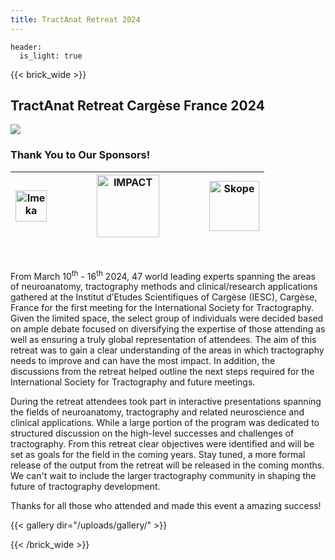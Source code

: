 ```yaml
---
title: TractAnat Retreat 2024
---
```

```
header:
  is_light: true
```

{{< brick_wide >}}
## TractAnat Retreat Cargèse France 2024

![](/uploads/photos/group_picture_tractanat.jpg)

### Thank You to Our Sponsors!
|<a href="https://imeka.ca/" rel="IMEKA imaging what matters"><img src="/uploads/photos/imeka-black.png" alt="Imeka"  height="50" width="auto"></a> |&emsp;&emsp;&emsp;| <a href="https://sts.u-bordeaux.fr/rri-impact" rel="IMaging for Precision medicine within A Collaborative Translational program"><img src="/uploads/photos/logo_IMPACT.png" alt="IMPACT"  height="100" width="auto"></a> |&emsp;&emsp;&emsp;| <a href="https://skope.swiss/" rel="Skope: Your Partner in Scientific MR Imaging"><img src="/uploads/photos/Skope_PNG.png" alt="Skope"  height="80" width="auto"></a>|
|--------|------|-----|------|-----|
<br>


From March 10<sup>th</sup> - 16<sup>th</sup> 2024, 47 world leading experts spanning the areas of neuroanatomy, tractography methods and clinical/research applications gathered at the Institut d’Etudes Scientifiques of Cargèse (IESC), Cargèse, France for the first meeting for the International Society for Tractography.  Given the limited space, the select group of individuals were decided based on ample debate focused on diversifying the expertise of those attending as well as ensuring a truly global representation of attendees. The aim of this retreat was to gain a clear understanding of the areas in which tractography needs to improve and can have the most impact.  In addition, the discussions from the retreat helped outline the next steps required for the International Society for Tractography and future meetings.

During the retreat attendees took part in interactive presentations spanning the fields of neuroanatomy, tractography and related neuroscience and clinical applications. While a large portion of the program was dedicated to structured discussion on the high-level successes and challenges of tractography. From this retreat clear objectives were identified and will be set as goals for the field in the coming years. Stay tuned, a more formal release of the output from the retreat will be released in the coming months. We can't wait to include the larger tractography community in shaping the future of tractography development.

Thanks for all those who attended and made this event a amazing success!

{{< gallery dir="/uploads/gallery/" >}}

{{< /brick_wide >}}

